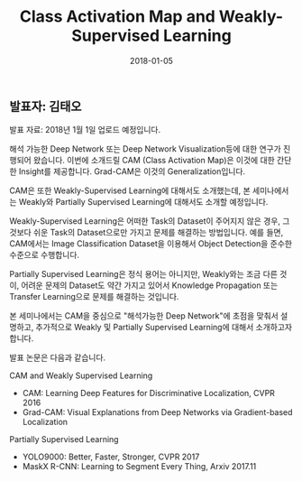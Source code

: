 ﻿---
title: Class Activation Map and Weakly-Supervised Learning
date: '2018-01-05'
---

## 발표자: 김태오

발표 자료: 2018년 1월 1일 업로드 예정입니다.

해석 가능한 Deep Network 또는 Deep Network Visualization등에 대한 연구가 진행되어 왔습니다. 이번에 소개드릴 CAM (Class Activation Map)은 이것에 대한 간단한 Insight를 제공합니다. Grad-CAM은 이것의 Generalization입니다.

CAM은 또한 Weakly-Supervised Learning에 대해서도 소개했는데, 본 세미나에서는 Weakly와 Partially Supervised Learning에 대해서도 소개할 예정입니다.

Weakly-Supervised Learning은 어떠한 Task의 Dataset이 주어지지 않은 경우, 그것보다 쉬운 Task의 Dataset으로만 가지고 문제를 해결하는 방법입니다. 예를 들면, CAM에서는 Image Classification Dataset을 이용해서 Object Detection을 준수한 수준으로 수행합니다.

Partially Supervised Learning은 정식 용어는 아니지만, Weakly와는 조금 다른 것이, 어려운 문제의 Dataset도 약간 가지고 있어서 Knowledge Propagation 또는 Transfer Learning으로 문제를 해결하는 것입니다.

본 세미나에서는 CAM을 중심으로 "해석가능한 Deep Network"에 초점을 맞춰서 설명하고, 추가적으로 Weakly 및 Partially Supervised Learning에 대해서 소개하고자 합니다.

발표 논문은 다음과 같습니다.

CAM and Weakly Supervised Learning

- CAM: Learning Deep Features for Discriminative Localization, CVPR 2016
- Grad-CAM: Visual Explanations from Deep Networks via Gradient-based Localization

Partially Supervised Learning

- YOLO9000: Better, Faster, Stronger, CVPR 2017
- MaskX R-CNN: Learning to Segment Every Thing, Arxiv 2017.11

<br>
